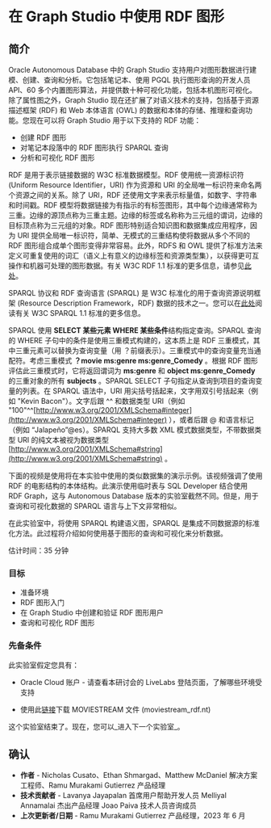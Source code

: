# 在 Graph Studio 中使用 RDF 图形

## 简介

Oracle Autonomous Database 中的 Graph Studio 支持用户对图形数据进行建模、创建、查询和分析。它包括笔记本、使用 PGQL 执行图形查询的开发人员 API、60 多个内置图形算法，并提供数十种可视化功能，包括本机图形可视化。除了属性图之外，Graph Studio 现在还扩展了对语义技术的支持，包括基于资源描述框架 (RDF) 和 Web 本体语言 (OWL) 的数据和本体的存储、推理和查询功能。您现在可以将 Graph Studio 用于以下支持的 RDF 功能：

*   创建 RDF 图形
*   对笔记本段落中的 RDF 图形执行 SPARQL 查询
*   分析和可视化 RDF 图形

RDF 是用于表示链接数据的 W3C 标准数据模型。RDF 使用统一资源标识符 (Uniform Resource Identifier，URI) 作为资源和 URI 的全局唯一标识符来命名两个资源之间的关系。除了 URI，RDF 还使用文字来表示标量值，如数字、字符串和时间戳。RDF 模型将数据链接为有指示的有标签图形，其中每个边缘通常称为三重。边缘的源顶点称为三重主题。边缘的标签或名称称为三元组的谓词，边缘的目标顶点称为三元组的对象。RDF 图形特别适合知识图和数据集成应用程序，因为 URI 提供全局唯一标识符，简单、无模式的三重结构使将数据从多个不同的 RDF 图形组合成单个图形变得非常容易。此外，RDFS 和 OWL 提供了标准方法来定义可重复使用的词汇（语义上有意义的边缘标签和资源类型集），以获得更可互操作和机器可处理的图形数据。有关 W3C RDF 1.1 标准的更多信息，请参见[此处](https://www.w3.org/TR/rdf11-primer/)。

SPARQL 协议和 RDF 查询语言 (SPARQL) 是 W3C 标准化的用于查询资源说明框架 (Resource Description Framework，RDF) 数据的技术之一。您可以在[此处](https://www.w3.org/TR/sparql11-overview/)阅读有关 W3C SPARQL 1.1 标准的更多信息。

SPARQL 使用 **SELECT 某些元素 WHERE 某些条件**结构指定查询。SPARQL 查询的 WHERE 子句中的条件是使用三重模式构建的，这本质上是 RDF 三重模式，其中三重元素可以替换为查询变量（用 ？前缀表示）。三重模式中的查询变量充当通配符。考虑三重模式 **？movie ms:genre ms:genre\_Comedy** 。根据 RDF 图形评估此三重模式时，它将返回谓词为 **ms:genre** 和 **object ms:genre\_Comedy** 的三重对象的所有 **subjects** 。SPARQL SELECT 子句指定从查询到项目的查询变量的列表。在 SPARQL 语法中，URI 用尖括号括起来，文字用双引号括起来（例如 "Kevin Bacon"）。文字后跟 ^^ 和数据类型 URI（例如 "100"^^[http://www.w3.org/2001/XMLSchema#integer](http://www.w3.org/2001/XMLSchema#integer) ），或者后跟 @ 和语言标记（例如 “Jalapeño”@es）。SPARQL 支持大多数 XML 模式数据类型，不带数据类型 URI 的纯文本被视为数据类型 [http://www.w3.org/2001/XMLSchema#string](http://www.w3.org/2001/XMLSchema#string) 。

下面的视频是使用将在本实验中使用的类似数据集的演示示例。该视频强调了使用 RDF 的电影结构的本体结构。此演示使用临时表与 SQL Developer 结合使用 RDF Graph，这与 Autonomous Database 版本的实验室截然不同。但是，用于查询和可视化数据的 SPARQL 语言与上下文非常相似。

[](youtube:e_EQjInas50)

在此实验室中，将使用 SPARQL 构建语义图，SPARQL 是集成不同数据源的标准化方法。此过程将介绍如何使用基于图形的查询和可视化来分析数据。

估计时间：35 分钟

### 目标

*   准备环境
*   RDF 图形入门
*   在 Graph Studio 中创建和验证 RDF 图形用户
*   查询和可视化 RDF 图形

### 先备条件

此实验室假定您具有：

*   Oracle Cloud 账户 - 请查看本研讨会的 LiveLabs 登陆页面，了解哪些环境受支持

*   使用此[链接](https://objectstorage.us-ashburn-1.oraclecloud.com/p/VEKec7t0mGwBkJX92Jn0nMptuXIlEpJ5XJA-A6C9PymRgY2LhKbjWqHeB5rVBbaV/n/c4u04/b/livelabsfiles/o/data-management-library-files/moviestream_rdf.nt)下载 MOVIESTREAM 文件 (moviestream\_rdf.nt)

这个实验室结束了。现在，您可以_进入下一个实验室_。

## 确认

*   **作者** - Nicholas Cusato、Ethan Shmargad、Matthew McDaniel 解决方案工程师、Ramu Murakami Gutierrez 产品经理
*   **技术贡献者** - Lavanya Jayapalan 首席用户帮助开发人员 Melliyal Annamalai 杰出产品经理 Joao Paiva 技术人员咨询成员
*   **上次更新者/日期** - Ramu Murakami Gutierrez 产品经理，2023 年 6 月